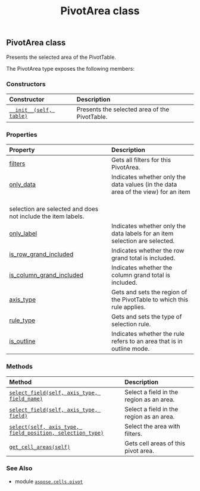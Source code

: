 ﻿---
title: PivotArea class
second_title: Aspose.Cells for Python via .NET API References
description: 
type: docs
weight: 20
url: /aspose.cells.pivot/pivotarea/
is_root: false
---

## PivotArea class

Presents the selected area of the PivotTable.



The PivotArea type exposes the following members:

### Constructors
| Constructor | Description |
| :- | :- |
| [`__init__(self, table)`](/cells/python-net/aspose.cells.pivot/pivotarea/__init__/#aspose.cells.pivot.pivottable) | Presents the selected area of the PivotTable. |


### Properties
| Property | Description |
| :- | :- |
| [filters](/cells/python-net/aspose.cells.pivot/pivotarea/filters) | Gets all filters for this PivotArea. |
| [only_data](/cells/python-net/aspose.cells.pivot/pivotarea/only_data) | Indicates whether only the data values (in the data area of the view) for an item<br/>selection are selected and does not include the item labels. |
| [only_label](/cells/python-net/aspose.cells.pivot/pivotarea/only_label) | Indicates whether only the data labels for an item selection are selected. |
| [is_row_grand_included](/cells/python-net/aspose.cells.pivot/pivotarea/is_row_grand_included) | Indicates whether the row grand total is included. |
| [is_column_grand_included](/cells/python-net/aspose.cells.pivot/pivotarea/is_column_grand_included) | Indicates whether the column grand total is included. |
| [axis_type](/cells/python-net/aspose.cells.pivot/pivotarea/axis_type) | Gets and sets the region of the PivotTable to which this rule applies. |
| [rule_type](/cells/python-net/aspose.cells.pivot/pivotarea/rule_type) | Gets and sets the type of selection rule. |
| [is_outline](/cells/python-net/aspose.cells.pivot/pivotarea/is_outline) | Indicates whether the rule refers to an area that is in outline mode. |


### Methods
| Method | Description |
| :- | :- |
| [`select_field(self, axis_type, field_name)`](/cells/python-net/aspose.cells.pivot/pivotarea/select_field/#aspose.cells.pivot.pivotfieldtype-str) | Select a field in the region as an area. |
| [`select_field(self, axis_type, field)`](/cells/python-net/aspose.cells.pivot/pivotarea/select_field/#aspose.cells.pivot.pivotfieldtype-aspose.cells.pivot.pivotfield) | Select a field in the region as an area. |
| [`select(self, axis_type, field_position, selection_type)`](/cells/python-net/aspose.cells.pivot/pivotarea/select/#aspose.cells.pivot.pivotfieldtype-int-aspose.cells.pivot.pivottableselectiontype) | Select the area with filters. |
| [`get_cell_areas(self)`](/cells/python-net/aspose.cells.pivot/pivotarea/get_cell_areas/#) | Gets cell areas of this pivot area. |



### See Also
* module [`aspose.cells.pivot`](..)
